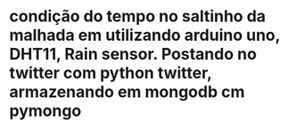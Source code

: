 # condição do tempo no saltinho da malhada em utilizando arduino uno, DHT11, Rain sensor. Postando no twitter com python twitter, armazenando em mongodb cm pymongo
